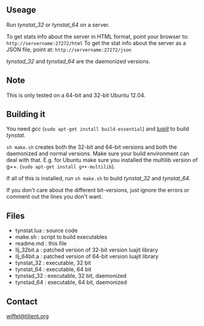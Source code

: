Useage
------

Run *tynstat_32* or *tynstat_64* on a server.

To get stats info about the server in HTML format, point your browser 
to: `http://servername:27272/html`
To get the stat info about the server as a JSON file, point 
at: `http://servername:27272/json`

*tynstad_32* and *tynstad_64* are the daemonized versions.


Note
----

This is only tested on a 64-bit and 32-bit Ubuntu 12.04.


Building it
-----------

You need *gcc* (`sudo apt-get install build-essential`) and 
[*luajit*](http://luajit.org/) to build *tynstat*.

`sh make.sh` creates both the 32-bit and 64-bit versions and
both the daemonized and normal versions. Make
sure your build environment can deal with that. E.g. for Ubuntu
make sure you installed the multilib version of g++.
(`sudo apt-get install g++-multilib`).

If all of this is installed, run `sh make.sh` to build *tynstat_32* 
and *tynstat_64*.

If you don't care about the different bit-versions, 
just ignore the errors or comment out the lines you don't want.


Files
-----

- tynstat.lua : source code
- make.sh     : script to build executables
- readme.md   : this file
- llj_32bit.a : patched version of 32-bit version luajit library
- llj_64bit.a : patched version of 64-bit version luajit library
- tynstat_32  : executable, 32 bit
- tynstat_64  : executable, 64 bit
- tynstad_32  : executable, 32 bit, daemonized
- tynstad_64  : executable, 64 bit, daemonized

Contact
-------

wiffel@tilient.org

